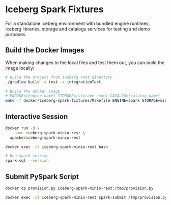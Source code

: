 <!--
  - Licensed to the Apache Software Foundation (ASF) under one
  - or more contributor license agreements.  See the NOTICE file
  - distributed with this work for additional information
  - regarding copyright ownership.  The ASF licenses this file
  - to you under the Apache License, Version 2.0 (the
  - "License"); you may not use this file except in compliance
  - with the License.  You may obtain a copy of the License at
  -
  -   http://www.apache.org/licenses/LICENSE-2.0
  -
  - Unless required by applicable law or agreed to in writing,
  - software distributed under the License is distributed on an
  - "AS IS" BASIS, WITHOUT WARRANTIES OR CONDITIONS OF ANY
  - KIND, either express or implied.  See the License for the
  - specific language governing permissions and limitations
  - under the License.
  -->

# Iceberg Spark Fixtures

For a standalone iceberg environment with bundled engine runtimes, Iceberg libraries, storage and catalogs services for 
testing and demo purposes.

## Build the Docker Images

When making changes to the local files and test them out, you can build the image locally:

```bash
# Build the project from iceberg root directory
./gradlew build -x test -x integrationTest

# Build the docker image
# ENGINE=[engine name] STORAGE=[storage name] CATALOG=[catalog name]
make -f docker/iceberg-spark-fixtures/Makefile ENGINE=spark STORAGE=minio CATALOG=rest iceberg-engine-storage-catalog
```

## Interactive Session
```bash
docker run -d \
  --name iceberg-spark-minio-rest \
  apache/iceberg-spark-minio-rest

docker exec -it iceberg-spark-minio-rest bash

# Run spark session
spark-sql --version
```

## Submit PySpark Script
```bash
docker cp provision.py iceberg-spark-minio-rest:/tmp/provision.py

docker exec -it iceberg-spark-minio-rest spark-submit /tmp/provision.py
```